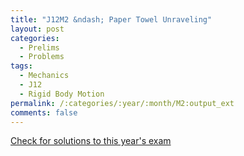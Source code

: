 ```yaml
---
title: "J12M2 &ndash; Paper Towel Unraveling"
layout: post
categories:
  - Prelims
  - Problems
tags:
  - Mechanics
  - J12
  - Rigid Body Motion
permalink: /:categories/:year/:month/M2:output_ext
comments: false
---
```

<object data="2012J2M.pdf" type="application/pdf" width="100%" height="500"></object>
<div class="message"><a href='https://princetonprelim.com/prelim/28/'>Check for solutions to this year's exam</a></div>